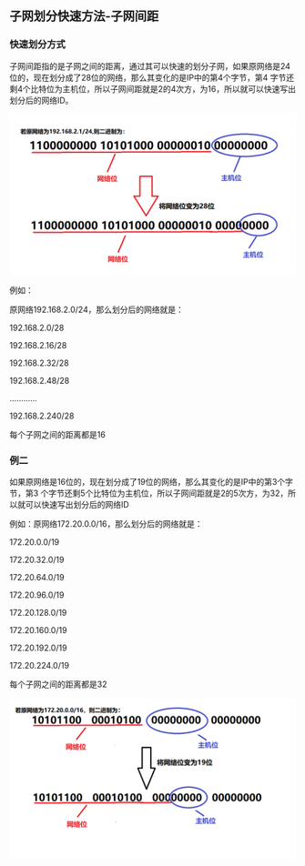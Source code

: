 ## 子网划分快速方法-子网间距

### 快速划分方式

​	子网间距指的是子网之间的距离，通过其可以快速的划分子网，如果原网络是24位的，现在划分成了28位的网络，那么其变化的是IP中的第4个字节，第4 字节还剩4个比特位为主机位，所以子网间距就是2的4次方，为16，所以就可以快速写出划分后的网络ID。

![无标题](images/无标题.png)

例如：

原网络192.168.2.0/24，那么划分后的网络就是： 

192.168.2.0/28

192.168.2.16/28

192.168.2.32/28

192.168.2.48/28

............ 

192.168.2.240/28

每个子网之间的距离都是16

### 例二

​	如果原网络是16位的，现在划分成了19位的网络，那么其变化的是IP中的第3个字节，第3 个字节还剩5个比特位为主机位，所以子网间距就是2的5次方，为32，所以就可以快速写出划分后的网络ID 

例如：原网络172.20.0.0/16，那么划分后的网络就是： 

172.20.0.0/19

172.20.32.0/19

172.20.64.0/19

172.20.96.0/19

172.20.128.0/19

172.20.160.0/19

172.20.192.0/19

172.20.224.0/19

每个子网之间的距离都是32

 ![无标题1](images/无标题1.png)

